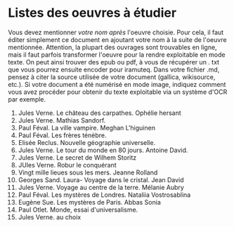 # Listes des oeuvres à étudier

Vous devez mentionner *votre nom après* l'oeuvre choisie.
Pour cela, il faut éditer simplement ce document en ajoutant votre nom à la suite de l'oeuvre mentionnée.
Attention, la plupart des ouvrages sont trouvables en ligne, mais il faut parfois transformer l'oeuvre pour la rendre exploitable en mode texte.
On peut ainsi trouver des epub ou pdf, à vous de récupérer un . txt que vous pourrez ensuite encoder pour iramuteq.
Dans votre fichier .md, pensez à citer la source utilisée de votre document (gallica, wikisource, etc.).
Si votre document a été numérisé en mode image, indiquez comment vous avez procéder pour obtenir du texte exploitable via un système d'OCR par exemple.

1. Jules Verne. Le château des carpathes. Ophélie hersant
2. Jules Verne. Mathias Sandorf.
3. Paul Féval. La ville vampire. Meghan L'higuinen
4. Paul Féval. Les frères ténèbre.
5. Elisée Reclus. Nouvelle géographie universelle.
6. Jules Verne. Le tour du monde en 80 jours. Antoine David.
7. Jules Verne. Le secret de Wilhem Storitz
8. JUles Verne. Robur le conquérant
9. Vingt mille lieues sous les mers.  Jeanne Rolland
10. Georges Sand. Laura- Voyage dans le cristal. Jean David
11. Jules Verne. Voyage au centre de la terre. Mélanie Aubry
12. Paul Féval. Les mystères de Londres. Nataliia Vostrosablina
13. Eugène Sue. Les mystères de Paris. Abbas Sonia
14. Paul Otlet. Monde, essai d'universalisme.
15. Jules Verne. au choix
